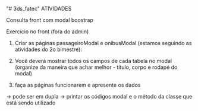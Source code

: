 "# 3ds_fatec" 
ATIVIDADES

Consulta front com modal boostrap

Exercício
no front (fora do admin)
1) Criar as páginas passageiroModal e onibusModal (estamos seguindo as atividades do 2o bimestre):

2) Você deverá mostrar todos os campos de cada tabela no modal (organize da maneira que achar melhor - título, corpo e rodapé do modal)

3) faça as páginas funcionarem e apresente os dados

-> pode ser em dupla
-> printar os códigos modal e o método da classe que está sendo utilizado
